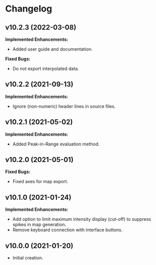 # Changelog

## v10.2.3 (2022-03-08)
**Implemented Enhancements:**
- Added user guide and documentation.

**Fixed Bugs:**
- Do not export interpolated data.

## v10.2.2 (2021-09-13)
**Implemented Enhancements:**
- Ignore (non-numeric) header lines in source files.

## v10.2.1 (2021-05-02)
**Implemented Enhancements:**
-  Added Peak-in-Range evaluation method.

## v10.2.0 (2021-05-01)
**Fixed Bugs:**
- Fixed axes for map export.

## v10.1.0 (2021-01-24)
**Implemented Enhancements:**
- Add option to limit maximum intensity display (cut-off) to suppress spikes in map generation.
- Remove keyboard connection with interface buttons.

## v10.0.0 (2021-01-20)
- Initial creation.